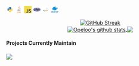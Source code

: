 <code><img height="20" alt="javascript" src="https://raw.githubusercontent.com/github/explore/80688e429a7d4ef2fca1e82350fe8e3517d3494d/topics/python/python.png"></code>
<code><img height="20" alt="java" src="https://raw.githubusercontent.com/github/explore/80688e429a7d4ef2fca1e82350fe8e3517d3494d/topics/java/java.png"></code>
<code><img height="20" alt="javascript" src="https://raw.githubusercontent.com/github/explore/80688e429a7d4ef2fca1e82350fe8e3517d3494d/topics/javascript/javascript.png"></code>
<code><img height="20" alt="php" src="https://raw.githubusercontent.com/github/explore/80688e429a7d4ef2fca1e82350fe8e3517d3494d/topics/php/php.png"></code>
<code><img height="20" alt="mysql" src="https://raw.githubusercontent.com/github/explore/80688e429a7d4ef2fca1e82350fe8e3517d3494d/topics/mysql/mysql.png"></code>
<code><img height="20" alt="docker" src="https://raw.githubusercontent.com/github/explore/80688e429a7d4ef2fca1e82350fe8e3517d3494d/topics/docker/docker.png"></code>

<div align="center">
<a href="https://git.io/streak-stats">
  <img src="https://streak-stats.demolab.com?user=opelooo" alt="GitHub Streak" />
</a>
  <br>
<a href="https://github.com/opelooo">
  <img height=200 align="center" src="https://github-readme-stats.vercel.app/api?username=opelooo&show_icons=true&include_all_commits=true&theme=dark&hide_border=true" alt="Opeloo's github stats" />
</a>
<a href="https://github.com/opelooo">
  <img height=200 align="center" src="https://github-readme-stats.vercel.app/api/top-langs/?username=opelooo&hide=html,css,scss,blade,hack,less&show_icons=true&layout=compact&theme=dark&hide_border=true" />
</a>  
</div>

#### Projects Currently Maintain
<a href="https://github.com/opelooo/scrcpy_GUI">
  <img align="center" src="https://github-readme-stats.vercel.app/api/pin/?username=opelooo&repo=scrcpy_GUI&theme=dark&hide_border=true" />
</a>
